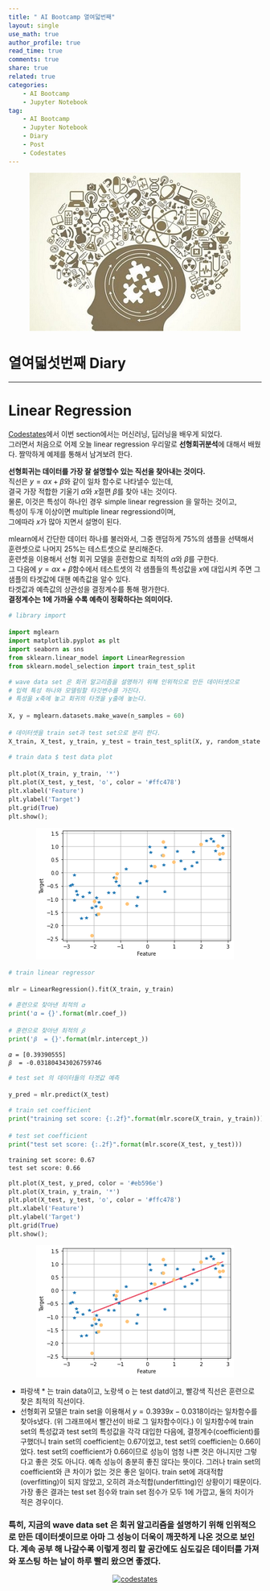 ```yaml
---
title: " AI Bootcamp 열여덟번째"
layout: single
use_math: true
author_profile: true
read_time: true
comments: true
share: true
related: true
categories:
    - AI Bootcamp
    - Jupyter Notebook
tag:
    - AI Bootcamp
    - Jupyter Notebook
    - Diary
    - Post
    - Codestates
---
```

<p align="center">
  <img src="/assets/img/post/AIbootcamp.jpg" alt="AI Bootcamp"/>
</p>  

# 열여덟섯번째 Diary  
---  
# Linear Regression

[Codestates](https://codestates.com)에서 이번 section에서는 머신러닝, 딥러닝을 배우게 되었다.  
그러면서 처음으로 어제 오늘 linear regression 우리말로 **선형회귀분석**에 대해서 배웠다. 짤막하게 예제를 통해서 남겨보려  한다.

**선형회귀는 데이터를 가장 잘 설명할수 있는 직선을 찾아내는 것이다.**  
직선은 $y = \alpha x + \beta$와 같이 일차 함수로 나타낼수 있는데,  
결국 가장 적합한 기울기 $\alpha$와 $x$절편 $\beta$를 찾아 내는 것이다.  
물론, 이것은 특성이 하나인 경우 simple linear regression 을 말하는 것이고,  
특성이 두개 이상이면 multiple linear regressiond이며,  
그에따라 $x$가 많아 지면서 설명이 된다.

mlearn에서 간단한 데이터 하나를 불러와서, 그중 랜덤하게 75%의 샘플을 선택해서 훈련셋으로 나머지 25%는 테스트셋으로 분리해준다.  
훈련셋을 이용해서 선형 회귀 모델을 훈련함으로 최적의 $\alpha$와 $\beta$를 구한다.  
그 다음에  $y = \alpha x + \beta$함수에서 테스트셋의 각 샘플들의 특성값을 $x$에 대입시켜 주면 그 샘플의 타겟값에 대핸 예측값을 알수 있다.  
타겟값과 예측값의 상관성을 결정계수를 통해 평가한다.  
**결정계수는 1에 가까울 수록 예측이 정확하다는 의미이다.**


```python
# library import

import mglearn
import matplotlib.pyplot as plt
import seaborn as sns
from sklearn.linear_model import LinearRegression
from sklearn.model_selection import train_test_split
```


```python
# wave data set 은 회귀 알고리즘을 설명하기 위해 인위적으로 만든 데이터셋으로 
# 입력 특성 하나와 모델링할 타깃변수를 가진다.
# 특성을 x축에 놓고 회귀의 타겟을 y출에 놓는다.

X, y = mglearn.datasets.make_wave(n_samples = 60)

# 데이터셋을 train set과 test set으로 분리 한다.
X_train, X_test, y_train, y_test = train_test_split(X, y, random_state = 42)
```


```python
# train data $ test data plot

plt.plot(X_train, y_train, '*')
plt.plot(X_test, y_test, 'o', color = '#ffc478')
plt.xlabel('Feature')
plt.ylabel('Target')
plt.grid(True)
plt.show();
```


<p align="center">
  <img src="/images/2021-01-29-AIbootcamp18_files/2021-01-29-AIbootcamp18_6_0.png" alt="AI Bootcamp 18"/>
</p>     
   



```python
# train linear regressor

mlr = LinearRegression().fit(X_train, y_train)
```


```python
# 훈련으로 찾아낸 최적의 𝛼
print('𝛼 = {}'.format(mlr.coef_))

# 훈련으로 찾아낸 최적의 𝛽 
print('𝛽  = {}'.format(mlr.intercept_))
```

    𝛼 = [0.39390555]
    𝛽  = -0.031804343026759746
    


```python
# test set 의 데이터들의 타겟값 예측

y_pred = mlr.predict(X_test)
```


```python
# train set coefficient
print("training set score: {:.2f}".format(mlr.score(X_train, y_train))) 

# test set coefficient
print("test set score: {:.2f}".format(mlr.score(X_test, y_test)))
```

    training set score: 0.67
    test set score: 0.66
    


```python
plt.plot(X_test, y_pred, color = '#eb596e')
plt.plot(X_train, y_train, '*')
plt.plot(X_test, y_test, 'o', color = '#ffc478')
plt.xlabel('Feature')
plt.ylabel('Target')
plt.grid(True)
plt.show();
```


    
<p align="center">
  <img src="/images/2021-01-29-AIbootcamp18_files/2021-01-29-AIbootcamp18_11_0.png" alt="AI Bootcamp 18"/>
</p>   
    


* 파랑색 * 는 train data이고, 노랑색 o 는 test datd이고, 빨강색 직선은 훈련으로 찾은 최적의 직선이다.
* 선형회귀 모델은 train set을 이용해서 $y = 0.3939x - 0.0318$이라는 일차함수를 찾아s냈다. (위 그래프에서 빨간선이 바로 그 일차함수이다.) 이 일차함수에 train set의 특성값과 test set의 특성값을 각각 대입한 다음에, 결정계수(coefficient)를 구했더니 train set의 coefficient는 0.67이었고, test set의 coefficien는 0.66이었다. test set의 coefficient가 0.66이므로 성능이 엄청 나쁜 것은 아니지만 그렇다고 좋은 것도 아니다. 예측 성능이 충분히 좋진 않다는 뜻이다. 그러나 train set의 coefficient와 큰 차이가 없는 것은 좋은 일이다. train set에 과대적합(overfitting)이 되지 않았고, 오히려 과소적합(underfitting)인 상황이기 때문이다. 가장 좋은 결과는 test set 점수와 train set 점수가 모두 1에 가깝고, 둘의 차이가 적은 경우이다.  

### 특히, 지금의 wave data set 은 회귀 알고리즘을 설명하기 위해 인위적으로 만든 데이터셋이므로 아마 그 성능이 더욱이 깨끗하게 나온 것으로 보인다. 계속 공부 해 나갈수록 이렇게 정리 할 공간에도 심도깊은 데이터를 가져와 포스팅 하는 날이 하루 빨리 왔으면 좋겠다.

<p align="center">
    <a href="https://codestates.com" target = "_blank">
        <img src="https://i.imgur.com/RDAD11M.png" 
        width="300" height="300"
        alt="codestates"/>
    </a>
</p> 